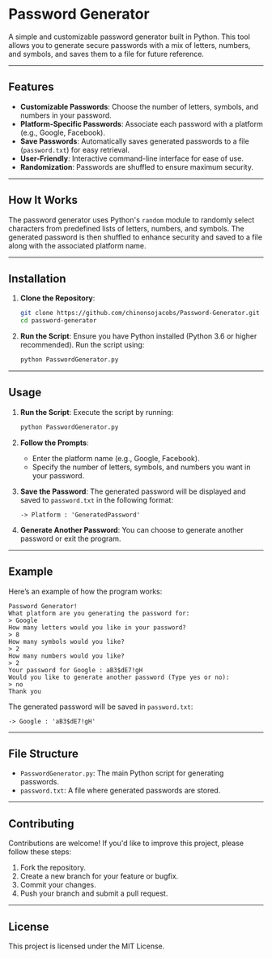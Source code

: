 # Password Generator

A simple and customizable password generator built in Python. This tool allows you to generate secure passwords with a mix of letters, numbers, and symbols, and saves them to a file for future reference.

---

## Features

- **Customizable Passwords**: Choose the number of letters, symbols, and numbers in your password.
- **Platform-Specific Passwords**: Associate each password with a platform (e.g., Google, Facebook).
- **Save Passwords**: Automatically saves generated passwords to a file (`password.txt`) for easy retrieval.
- **User-Friendly**: Interactive command-line interface for ease of use.
- **Randomization**: Passwords are shuffled to ensure maximum security.

---

## How It Works

The password generator uses Python's `random` module to randomly select characters from predefined lists of letters, numbers, and symbols. The generated password is then shuffled to enhance security and saved to a file along with the associated platform name.

---

## Installation

1. **Clone the Repository**:
   ```bash
   git clone https://github.com/chinonsojacobs/Password-Generator.git
   cd password-generator
   ```

2. **Run the Script**:
   Ensure you have Python installed (Python 3.6 or higher recommended). Run the script using:
   ```bash
   python PasswordGenerator.py
   ```

---

## Usage

1. **Run the Script**:
   Execute the script by running:
   ```bash
   python PasswordGenerator.py
   ```

2. **Follow the Prompts**:
   - Enter the platform name (e.g., Google, Facebook).
   - Specify the number of letters, symbols, and numbers you want in your password.

3. **Save the Password**:
   The generated password will be displayed and saved to `password.txt` in the following format:
   ```
   -> Platform : 'GeneratedPassword'
   ```

4. **Generate Another Password**:
   You can choose to generate another password or exit the program.

---

## Example

Here’s an example of how the program works:

```
Password Generator!
What platform are you generating the password for:
> Google
How many letters would you like in your password?
> 8
How many symbols would you like?
> 2
How many numbers would you like?
> 2
Your password for Google : aB3$dE7!gH
Would you like to generate another password (Type yes or no):
> no
Thank you
```

The generated password will be saved in `password.txt`:
```
-> Google : 'aB3$dE7!gH'
```

---

## File Structure

- `PasswordGenerator.py`: The main Python script for generating passwords.
- `password.txt`: A file where generated passwords are stored.

---

## Contributing

Contributions are welcome! If you'd like to improve this project, please follow these steps:

1. Fork the repository.
2. Create a new branch for your feature or bugfix.
3. Commit your changes.
4. Push your branch and submit a pull request.

---

## License

This project is licensed under the MIT License.
